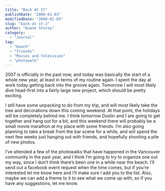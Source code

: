 ```yaml
---
title: "Back At It"
publishDate: "2008-01-03"
modifiedDate: "2008-01-03"
slug: "back-at-it-2"
author: "Duane Storey"
category:
  - "Journal"
tag:
  - "beach"
  - "friends"
  - "Movies and Television"
  - "photowalk"
---
```


2007 is officially in the past now, and today was basically the start of a whole new year, at least in terms of my routine again. I spent the day at work today getting back into the groove again. Tomorrow I will most likely dive head-first into a fairly large new project, which should be pretty exciting.

I still have some unpacking to do from my trip, and will most likely take the tree and decorations down this coming weekend. At that point, the holidays will be completely behind me. I think tomorrow Dustin and I are going to get together and hang out for a bit, and this weekend there will probably be a small movie marathon at my place with some friends. I’m also going planning to take a break from the bar scene for a while, and will spend the next few weeks just hanging out with friends, and hopefully shooting a pile of new photos.

I’ve attended a few of the photowalks that have happened in the Vancouver community in the past year, and I think I’m going to try to organize one out my way, since I don’t think there’s been one in a while near the beach. I’ll send out a facebook event request when the time comes, but if you’re interested let me know here and I’ll make sure I add you to the list. Also, maybe we can add a theme to it to see what we come up with, so if you have any suggestions, let me know.